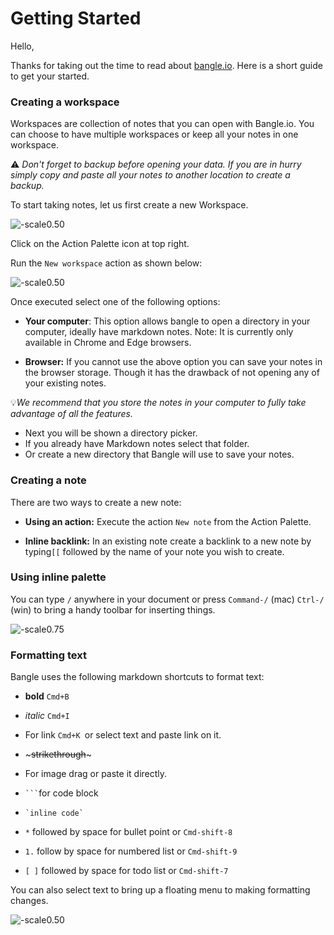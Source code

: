 # Getting Started

Hello,

Thanks for taking out the time to read about [bangle.io](https://bangle.io). Here is a short guide to get your started.

### Creating a workspace

Workspaces are collection of notes that you can open with Bangle.io. You can choose to have multiple workspaces or keep all your notes in one workspace.

:warning: _Don't forget to backup before opening your data. If you are in hurry simply copy and paste all your notes to another location to create a backup._

To start taking notes, let us first create a new Workspace.

![-scale0.50](/assets/images/image-2021-05-18-23-46-44-148.png)

Click on the Action Palette icon at top right.

Run the `New workspace` action as shown below:

![-scale0.50](/assets/images/image-2021-05-18-23-53-04-138.png)

Once executed select one of the following options:

- **Your computer**: This option allows bangle to open a directory in your computer, ideally have markdown notes. Note: It is currently only available in Chrome and Edge browsers.

- **Browser:** If you cannot use the above option you can save your notes in the browser storage. Though it has the drawback of not opening any of your existing notes.

:bulb:_We recommend that you store the notes in your computer to fully take advantage of all the features._

- Next you will be shown a directory picker.
- If you already have Markdown notes select that folder.
- Or create a new directory that Bangle will use to save your notes.

### Creating a note

There are two ways to create a new note:

- **Using an action:** Execute the action `New note` from the Action Palette.

- **Inline backlink:** In an existing note create a backlink to a new note by typing`[[` followed by the name of your note you wish to create.

### Using inline palette

You can type `/` anywhere in your document or press `Command-/` (mac) `Ctrl-/` (win) to bring a handy toolbar for inserting things.

![-scale0.75](/assets/images/image-2021-05-19-00-07-44-514.png)

### Formatting text

Bangle uses the following markdown shortcuts to format text:

- **bold** `Cmd+B`

- _italic_ `Cmd+I`

- For link `Cmd+K `or select text and paste link on it.

- \~~~strikethrough~~\~

- For image drag or paste it directly.

- ```` ``` ````for code block

- `` `inline code` ``

- `*` followed by space for bullet point or `Cmd-shift-8`

- `1.` follow by space for numbered list or `Cmd-shift-9`

- `[ ]` followed by space for todo list or `Cmd-shift-7`

You can also select text to bring up a floating menu to making formatting changes.

![-scale0.50](/assets/images/image-2021-05-19-00-18-22-818.png)